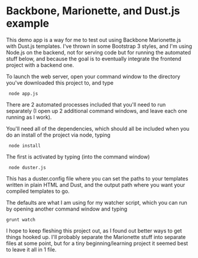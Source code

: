 Backbone, Marionette, and Dust.js example====================This demo app is a way for me to test out using Backbone Marionette.js with Dust.js templates. I've thrown in some Bootstrap 3 styles, and I'm using Node.js on the backend, not for serving code but for running the automated stuff below, and because the goal is to eventually integrate the frontend project with a backend one.To launch the web server, open your command window to the directory you've downloaded this project to, and type     node app.jsThere are 2 automated processes included that you'll need to run separately (I open up 2 additional command windows, and leave each one running as I work).You'll need all of the dependencies, which should all be included when you do an install of the project via node, typing     node installThe first is activated by typing (into the command window)     node duster.jsThis  has a duster.config file where you can set the paths to your templates written in plain HTML and Dust, and the output path where you want your compiled templates to go. The defaults are what I am using for my watcher script, which you can run by opening another command window and typing    grunt watchI hope to keep fleshing this project out, as I found out better ways to get things hooked up. I'll probably separate the Marionette stuff into separate files at some point, but for a tiny beginning/learning project it seemed best to leave it all in 1 file.